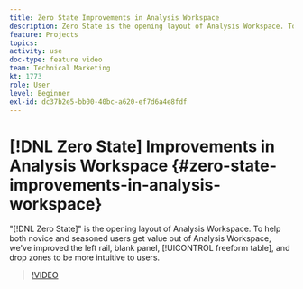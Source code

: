 ```yaml
---
title: Zero State Improvements in Analysis Workspace
description: Zero State is the opening layout of Analysis Workspace. To help both novice and seasoned users get value out of Analysis Workspace, we've improved the left rail, blank panel, freeform table, and drop zones to be more intuitive to users.
feature: Projects
topics: 
activity: use
doc-type: feature video
team: Technical Marketing
kt: 1773
role: User
level: Beginner
exl-id: dc37b2e5-bb00-40bc-a620-ef7d6a4e8fdf
---
```

# [!DNL Zero State] Improvements in Analysis Workspace {#zero-state-improvements-in-analysis-workspace}

"[!DNL Zero State]" is the opening layout of Analysis Workspace. To help both novice and seasoned users get value out of Analysis Workspace, we've improved the left rail, blank panel, [!UICONTROL freeform table], and drop zones to be more intuitive to users.

>[!VIDEO](https://video.tv.adobe.com/v/23560/?quality=12)
